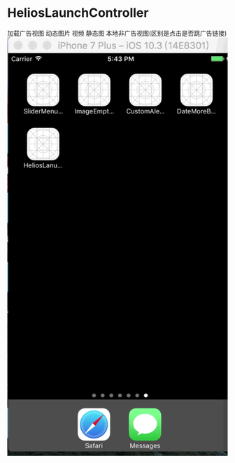 # HeliosLaunchController
加载广告视图 动态图片 视频 静态图 本地非广告视图(区别是点击是否跳广告链接)
![image](https://github.com/heliosneverend/HeliosLaunchController/blob/master/LauchGIF/HeliosLauch.gif)
